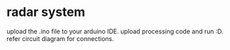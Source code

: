 # radar system
upload the .ino file to your arduino IDE.
upload processing code and run :D.
refer circuit diagram for connections.
